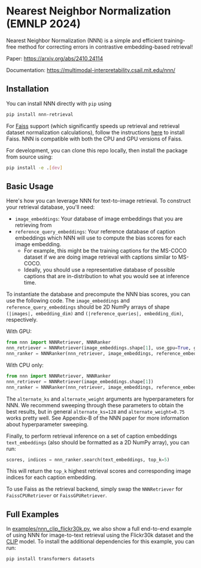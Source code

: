 # Nearest Neighbor Normalization (EMNLP 2024)
Nearest Neighbor Normalization (NNN) is a simple and efficient training-free method for correcting errors in contrastive embedding-based retrieval!

Paper: https://arxiv.org/abs/2410.24114

Documentation: https://multimodal-interpretability.csail.mit.edu/nnn/

## Installation

You can install NNN directly with `pip` using 
```bash
pip install nnn-retrieval
```

For [Faiss](https://github.com/facebookresearch/faiss/) support (which significantly speeds up retrieval and retrieval dataset normalization calculations), follow the instructions [here](https://github.com/facebookresearch/faiss/blob/main/INSTALL.md) to install Faiss. NNN is compatible with both the CPU and GPU versions of Faiss.

For development, you can clone this repo locally, then install the package from source using:
```bash
pip install -e .[dev]
```

## Basic Usage

Here's how you can leverage NNN for text-to-image retrieval. To construct your retrieval database, you'll need:
- `image_embeddings`: Your database of image embeddings that you are retrieving from
- `reference_query_embeddings`: Your reference database of caption embeddings which NNN will use to compute the bias scores for each image embedding.
    - For example, this might be the training captions for the MS-COCO dataset if we are doing image retrieval with captions similar to MS-COCO.
    - Ideally, you should use a representative database of possible captions that are in-distribution to what you would see at inference time.

To instantiate the database and precompute the NNN bias scores, you can use the following code. The `image_embeddings` and `reference_query_embeddings` should be 2D NumPy arrays of shape `(|images|, embedding_dim)` and `(|reference_queries|, embedding_dim)`, respectively.

With GPU:
```python
from nnn import NNNRetriever, NNNRanker
nnn_retriever = NNNRetriever(image_embeddings.shape[1], use_gpu=True, gpu_id=0)
nnn_ranker = NNNRanker(nnn_retriever, image_embeddings, reference_embeddings, alternate_ks=128, alternate_weight=0.75, batch_size=256, use_gpu=True, gpu_id=0)
```

With CPU only:
```python
from nnn import NNNRetriever, NNNRanker
nnn_retriever = NNNRetriever(image_embeddings.shape[1])
nnn_ranker = NNNRanker(nnn_retriever, image_embeddings, reference_embeddings, alternate_ks=128, alternate_weight=0.75, batch_size=256)
```

The `alternate_ks` and `alternate_weight` arguments are hyperparameters for NNN. We recommend sweeping through these parameters to obtain the best results, but in general `alternate_ks=128` and `alternate_weight=0.75` works pretty well. See Appendix-B of the NNN paper for more information about hyperparameter sweeping.

Finally, to perform retrieval inference on a set of caption embeddings `text_embeddings` (also should be formatted as a 2D NumPy array), you can run:
```python
scores, indices = nnn_ranker.search(text_embeddings, top_k=5)
```

This will return the `top_k` highest retrieval scores and corresponding image indices for each caption embedding.

To use Faiss as the retrieval backend, simply swap the `NNNRetriever` for `FaissCPURetriever` or `FaissGPURetriever`.

## Full Examples

In [examples/nnn_clip_flickr30k.py](https://github.com/multimodal-interpretability/nnn/blob/main/examples/nnn_clip_flickr_30k.py), we also show a full end-to-end example of using NNN for image-to-text retrieval using the Flickr30k dataset and the [CLIP](https://huggingface.co/openai/clip-vit-base-patch32) model. To install the additional dependencies for this example, you can run:
```bash
pip install transformers datasets
```
